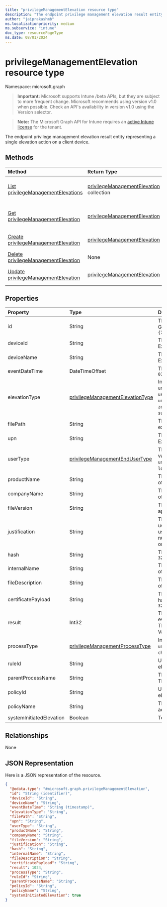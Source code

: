 ```yaml
---
title: "privilegeManagementElevation resource type"
description: "The endpoint privilege management elevation result entity representing a single elevation action on a client device."
author: "jaiprakashmb"
ms.localizationpriority: medium
ms.subservice: "intune"
doc_type: resourcePageType
ms.date: 08/01/2024
---
```


# privilegeManagementElevation resource type

Namespace: microsoft.graph

> **Important:** Microsoft supports Intune /beta APIs, but they are subject to more frequent change. Microsoft recommends using version v1.0 when possible. Check an API's availability in version v1.0 using the Version selector.

> **Note:** The Microsoft Graph API for Intune requires an [active Intune license](https://go.microsoft.com/fwlink/?linkid=839381) for the tenant.

The endpoint privilege management elevation result entity representing a single elevation action on a client device.

## Methods
|Method|Return Type|Description|
|:---|:---|:---|
|[List privilegeManagementElevations](../api/intune-devices-privilegemanagementelevation-list.md)|[privilegeManagementElevation](../resources/intune-devices-privilegemanagementelevation.md) collection|List properties and relationships of the [privilegeManagementElevation](../resources/intune-devices-privilegemanagementelevation.md) objects.|
|[Get privilegeManagementElevation](../api/intune-devices-privilegemanagementelevation-get.md)|[privilegeManagementElevation](../resources/intune-devices-privilegemanagementelevation.md)|Read properties and relationships of the [privilegeManagementElevation](../resources/intune-devices-privilegemanagementelevation.md) object.|
|[Create privilegeManagementElevation](../api/intune-devices-privilegemanagementelevation-create.md)|[privilegeManagementElevation](../resources/intune-devices-privilegemanagementelevation.md)|Create a new [privilegeManagementElevation](../resources/intune-devices-privilegemanagementelevation.md) object.|
|[Delete privilegeManagementElevation](../api/intune-devices-privilegemanagementelevation-delete.md)|None|Deletes a [privilegeManagementElevation](../resources/intune-devices-privilegemanagementelevation.md).|
|[Update privilegeManagementElevation](../api/intune-devices-privilegemanagementelevation-update.md)|[privilegeManagementElevation](../resources/intune-devices-privilegemanagementelevation.md)|Update the properties of a [privilegeManagementElevation](../resources/intune-devices-privilegemanagementelevation.md) object.|

## Properties
|Property|Type|Description|
|:---|:---|:---|
|id|String|The unique identifier of the managed elevation event. This will be a Guid generated based on the deviceId and eventDateTime. Example: `{7C1E0E13-D91F-4411-A164-AB5A330E87C7}`|
|deviceId|String|The Intune deviceId. Unique identifier for the managed device. Example: `92ce5047-9553-4731-817f-9b401a999a1b`|
|deviceName|String|The name associated with the device in the intune database. Example: `JOHNDOE-LAPTOP`.|
|eventDateTime|DateTimeOffset|The date and time when the application was elevated. Example:`2014-01-01T00:00:00Z`|
|elevationType|[privilegeManagementElevationType](../resources/intune-devices-privilegemanagementelevationtype.md)|Indicates the type of elevation on the application. Possible values are `undetermined`, `unmanagedElevation`, `zeroTouchElevation`, `userConfirmedElevation`, and `supportApprovedElevation`. Defaults to `undetermined`. Possible values are: `undetermined`, `unmanagedElevation`, `zeroTouchElevation`, `userConfirmedElevation`, `supportApprovedElevation`, `unknownFutureValue`.|
|filePath|String|The full file path of the application including the filename and file extension. Example: `C:\Program Files\vscode.exe`|
|upn|String|The User Principal Name of the user who performed the elevation. Example: `john@domain.com`|
|userType|[privilegeManagementEndUserType](../resources/intune-devices-privilegemanagementendusertype.md)|The type of account performed the elevation on Windows. Possible values are: `undetermined`, `azureAd`, `hybrid`, and `local`. Defaults to `undetermined`. Possible values are: `undetermined`, `azureAd`, `hybrid`, `local`, `unknownFutureValue`.|
|productName|String|The product name of the application. This value is set by the creator of the application. Example: `Visual Studio`|
|companyName|String|The company name of the application. This value is set by the creator of the application. Example: `Microsoft Corporation`|
|fileVersion|String|The version of the application. This value is set by the creator of the application. Example: `6.2211.1035.1000`|
|justification|String|The justification to elevate the application. This is an input by the user when the privilegeManagementElevationType is of type userConfirmedElevation or support approved elevation. This will be null in all other scenarios. The length is capped at 256 char, enforced on the client side. Example: `To install debug tool.`.|
|hash|String|The sha256 hash of the application. Example: `32c220482c68413fbf8290e3b1e49b0a85901cfcd62ab0738760568a2a6e8a57`|
|internalName|String|The internal name of the application. This value is set by the creator of the application. Example: `VS code`|
|fileDescription|String|The file description of the application. This value is set by the creator of the application. Example: `Editor of multiple coding languages.`|
|certificatePayload|String|The certificate payload of the application. This is computed by hashing the certificate information on the client. Example: `32c220482c68413fbf8290e3b1e49b0a85901cfcd62ab0738760568a2a6e8a50`|
|result|Int32|The result of the elevation action with 0 being success, and everything else being exit code if the elevation was unsuccessful. The value will always be 0 on all unmanaged elevation. Example: `0`. Valid values 0 to 2147483647|
|processType|[privilegeManagementProcessType](../resources/intune-devices-privilegemanagementprocesstype.md)|Indicates the type of process that is elevated. Possible values are `undefined`, `parent` and `child`. Possible values are: `undefined`, `parent`, `child`, `unknownFutureValue`.|
|ruleId|String|Unique identifier of the rule configured to run the application with elevated access|
|parentProcessName|String|The name of parent process associated with the elevated process. This is always populated for both parent and child process types|
|policyId|String|Unique Identifier of the policy configured to run the application with elevated access|
|policyName|String|The name of the policy configured to run the application in elevated access|
|systemInitiatedElevation|Boolean|To identify if the elevation is initiated by system or user interaction|

## Relationships
None

## JSON Representation
Here is a JSON representation of the resource.
<!-- {
  "blockType": "resource",
  "keyProperty": "id",
  "@odata.type": "microsoft.graph.privilegeManagementElevation"
}
-->
``` json
{
  "@odata.type": "#microsoft.graph.privilegeManagementElevation",
  "id": "String (identifier)",
  "deviceId": "String",
  "deviceName": "String",
  "eventDateTime": "String (timestamp)",
  "elevationType": "String",
  "filePath": "String",
  "upn": "String",
  "userType": "String",
  "productName": "String",
  "companyName": "String",
  "fileVersion": "String",
  "justification": "String",
  "hash": "String",
  "internalName": "String",
  "fileDescription": "String",
  "certificatePayload": "String",
  "result": 1024,
  "processType": "String",
  "ruleId": "String",
  "parentProcessName": "String",
  "policyId": "String",
  "policyName": "String",
  "systemInitiatedElevation": true
}
```